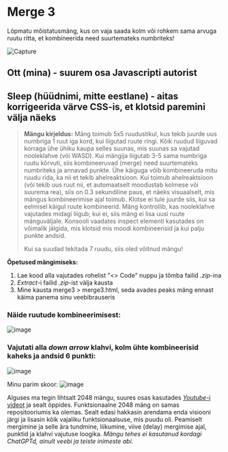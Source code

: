 # Merge 3
Lõpmatu mõistatusmäng, kus on vaja saada kolm või rohkem sama arvuga ruutu ritta, et kombineerida need suurtemateks numbriteks!

![Capture](https://github.com/Neuths/merge3/assets/117487287/6651251d-9654-4ec7-a75e-be0bae87ad76)

## Ott (mina) - suurem osa Javascripti autorist
## Sleep (hüüdnimi, mitte eestlane) - aitas korrigeerida värve CSS-is, et klotsid paremini välja näeks


> **Mängu kirjeldus:**
> Mäng toimub 5x5 ruudustikul, kus tekib juurde uus numbriga 1 ruut iga kord, kui liigutad ruute ringi. Kõik ruudud liiguvad korraga ühe ühiku kaupa selles suunas, mis suunas sa vajutad nooleklahve (või WASD). Kui mängija liigutab 3-5 sama numbriga ruutu kõrvuti, siis kombineeruvad (merge) need suurtemateks numbriteks ja annavad punkte. Ühe käiguga võib kombineeruda mitu ruudu rida, ka nii et tekib ahelreaktsioon. Kui toimub ahelreaktsioon (või tekib uus ruut nii, et automaatselt moodustab kolmese või suurema rea), siis on 0.3 sekundiline paus, et näeks visuaalselt, mis mängus kombineerimise ajal toimub. Klotse ei tule juurde siis, kui sa eelmisel käigul ruute kombineerid. Mäng kontrollib, kas nooleklahve vajutades midagi liigub; kui ei, siis mäng ei lisa uusi ruute mänguväljale. Konsooli vaadates inspect elementi kasutades on võimalik jälgida, mis klotsid mis moodi kombineerisid ja kui palju punkte andsid.
>
> Kui sa suudad tekitada 7 ruudu, siis oled võitnud mängu!


**Õpetused mängimiseks:**
1. Lae kood alla vajutades rohelist "<> Code" nuppu ja tõmba failid *.zip*-ina
2. *Extract*-i failid *.zip*-ist välja kausta
3. Mine kausta merge3 > merge3.html, seda avades peaks mäng ennast käima panema sinu veebibrauseris



### Näide ruutude kombineerimisest:
![image](https://github.com/Neuths/merge3/assets/117487287/4f5d4944-8dbb-4f43-bb23-eb833a2bb117)

### Vajutati alla *down arrow* klahvi, kolm ühte kombineerisid kaheks ja andsid 6 punkti:
![image](https://github.com/Neuths/merge3/assets/117487287/7829d84e-7103-4713-9619-7619a29ff089)



Minu parim skoor:
![image](https://github.com/Neuths/merge3/assets/117487287/29c09948-01de-4ccb-a2e4-3aa93ce841f5)







Alguses ma tegin lihtsalt 2048 mängu, suures osas kasutades [*Youtube*-i videot](https://youtu.be/XM2n1gu4530?si=SV-AkKpuo1a7uyLt) ja sealt õppides. Funktsionaalne 2048 mäng on samas repositooriumis ka olemas. Sealt edasi hakkasin arendama enda visiooni järgi ja lisasin kõik vajaliku funktsionaalsuse, mis puudu oli. Peamiselt mergimine ja selle ära tundmine, liikumine, viive (delay) mergimise ajal, punktid ja klahvi vajutuse loogika.
*Mängu tehes ei kasutanud kordagi ChatGPTd, ainult veebi ja teiste inimeste abi.*

